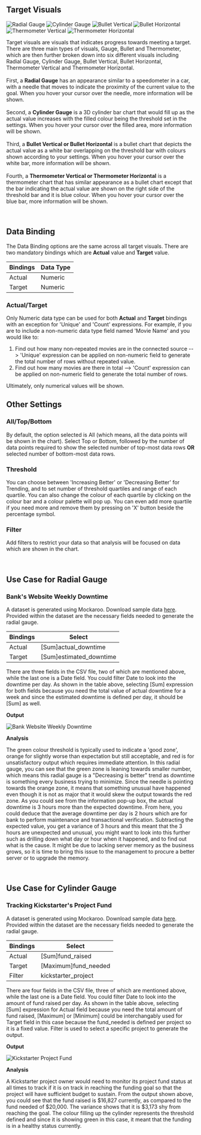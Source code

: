 ## Target Visuals

![Radial Gauge](./images/target-visuals/radial_gauge.PNG) ![Cylinder Gauge](./images/target-visuals/cylinder_gauge.PNG) 
![Bullet Vertical](./images/target-visuals/bullet_vertical.PNG) ![Bullet Horizontal](./images/target-visuals/bullet_horizontal.PNG) 
![Thermometer Vertical](./images/target-visuals/thermometer_vertical.PNG) ![Thermometer Horizontal](./images/target-visuals/thermometer_horizontal.PNG)

Target visuals are visuals that indicates progress towards meeting a target. 
There are three main types of visuals, Gauge, Bullet and Thermometer, which are then further broken down into six different visuals 
including Radial Gauge, Cylinder Gauge, Bullet Vertical, Bullet Horizontal, Thermometer Vertical and Thermometer Horizontal.
<br/><br/>First, a **Radial Gauge** has an appearance similar to a speedometer in a car, with a needle that moves to indicate the 
proximity of the current value to the goal. When you hover your cursor over the needle, more information will be shown.
<br/><br/>Second, a **Cylinder Gauge** is a 3D cylinder bar chart that would fill up as the actual value increases with the filled colour 
being the threshold set in the settings. When you hover your cursor over the filled area, more information will be shown.
<br/><br/>Third, a **Bullet Vertical or Bullet Horizontal** is a bullet chart that depicts the actual value as a white bar overlapping on the 
threshold bar with colours shown according to your settings. When you hover your cursor over the white bar, more information will be shown.
<br/><br/>Fourth, a **Thermometer Vertical or Thermometer Horizontal** is a thermometer chart that has similar appearance as a bullet chart 
except that the bar indicating the actual value are shown on the right side of the threshold bar and it is blue colour. When you hover 
your cursor over the blue bar, more information will be shown.

<br/>

## Data Binding

The Data Binding options are the same across all target visuals. There are two mandatory bindings which are **Actual** value and **Target** value.

|Bindings|Data Type|
|---|---|
|Actual|Numeric|
|Target|Numeric|

### Actual/Target

Only Numeric data type can be used for both **Actual** and **Target** bindings with an exception for 'Unique' and 'Count' expressions.
For example, if you are to include a non-numeric data type field named 'Movie Name' and you would like to:
1. Find out how many non-repeated movies are in the connected source --> 'Unique' expression can be applied on non-numeric field to 
generate the total number of rows without repeated value.
2. Find out how many movies are there in total --> 'Count' expression can be applied on non-numeric field to generate the total number of
rows.

Ultimately, only numerical values will be shown.


## Other Settings

### All/Top/Bottom

By default, the option selected is All (which means, all the data points will be shown in the chart). Select Top or Bottom, followed by the number of data points required to show the selected number of top-most data rows **OR** selected number of bottom-most data rows.

### Threshold

You can choose between 'Increasing Better' or 'Decreasing Better' for Trending, and to set number of threshold quartiles and range of each
quartile. You can also change the colour of each quartile by clicking on the colour bar and a colour palette will pop up. You can even
add more quartile if you need more and remove them by pressing on 'X' button beside the percentage symbol.

### Filter

Add filters to restrict your data so that analysis will be focused on data which are shown in the chart.

<br/>

## Use Case for Radial Gauge
### Bank's Website Weekly Downtime
A dataset is generated using Mockaroo. Download sample data [here](./sample-data/target-visuals/downtime.csv).
<br/>Provided within the dataset are the necessary fields needed to generate the radial gauge.

|Bindings|Select|
|---|---|
|Actual|\[Sum]actual_downtime|
|Target|\[Sum]estimated_downtime|

There are three fields in the CSV file, two of which are mentioned above, while the last one is a Date field. You could filter Date to look into the downtime per day. As shown in the table above, selecting \[Sum] expression for both
fields because you need the total value of actual downtime for a week and since the estimated downtime is defined per day, it should be
\[Sum] as well.

**Output**

![Bank Website Weekly Downtime](./images/target-visuals/downtime_output.PNG)

**Analysis**

The green colour threshold is typically used to indicate a 'good zone', orange for slightly worse than expectation but still acceptable,
and red is for unsatisfactory output which requires immediate attention.
In this radial gauge, you can see that the green zone is leaning towards smaller number, which means this radial gauge is a "Decreasing
is better" trend as downtime is something every business trying to minimize.
Since the needle is pointing towards the orange zone, it means that something unusual have happened even though it is not as major that it would skew the output towards the red zone.
As you could see from the information pop-up box, the actual downtime is 3 hours more than the expected downtime. From here, you could 
deduce that the average downtime per day is 2 hours which are for bank to perform maintenance and transactional verification. 
Subtracting the expected value, you get a variance of 3 hours and this meant that the 3 hours are unexpected and unusual, you might
want to look into this further such as drilling down what day or hour when it happened, and to find out what is the cause. 
It might be due to lacking server memory as the business grows, so it is time to bring this issue to the management to procure a better 
server or to upgrade the memory.

<br/>

## Use Case for Cylinder Gauge
### Tracking Kickstarter's Project Fund
A dataset is generated using Mockaroo. Download sample data [here](./sample-data/target-visuals/kickstarter.csv).
<br/>Provided within the dataset are the necessary fields needed to generate the radial gauge.

|Bindings|Select|
|---|---|
|Actual|\[Sum]fund_raised|
|Target|\[Maximum]fund_needed|
|Filter|kickstarter_project|

There are four fields in the CSV file, three of which are mentioned above, while the last one is a Date field. You could filter Date to
look into the amount of fund raised per day. 
As shown in the table above, selecting \[Sum] expression for Actual field because you need the total amount of fund raised, 
\[Maximum] or \[Minimum] could be interchangably used for Target field in this case because the fund_needed is defined per project so it 
is a fixed value.
Filter is used to select a specific project to generate the output.

**Output**

![Kickstarter Project Fund](./images/target-visuals/kickstarter_output.PNG)

**Analysis**

A Kickstarter project owner would need to monitor its project fund status at all times to track if it is on track in reaching the 
funding goal so that the project will have sufficient budget to sustain.
From the output shown above, you could see that the fund raised is $16,827 currently, as compared to the fund needed of $20,000.
The variance shows that it is $3,173 shy from reaching the goal.
The colour filling up the cylinder represents the threshold defined and since it is showing green in this case, it meant that the
funding is in a healthy status currently.
